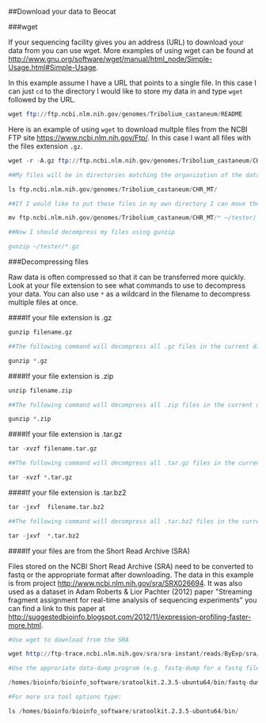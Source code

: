 ##Download your data to Beocat

###wget

If your sequencing facility gives you an address (URL) to download your data from you can use wget. More examples of using wget can be found at http://www.gnu.org/software/wget/manual/html_node/Simple-Usage.html#Simple-Usage.

In this example assume I have a URL that points to a single file. In this case I can just `cd` to the directory I would like to store my data in and type `wget` followed by the URL.

```S
wget ftp://ftp.ncbi.nlm.nih.gov/genomes/Tribolium_castaneum/README

```

Here is an example of using `wget` to download multple files from the NCBI FTP site https://www.ncbi.nlm.nih.gov/Ftp/. In this case I want all files with the files extension `.gz`. 

```S
wget -r -A.gz ftp://ftp.ncbi.nlm.nih.gov/genomes/Tribolium_castaneum/CHR_MT/

##My files will be in directories matching the organization of the data on the FTP.

ls ftp.ncbi.nlm.nih.gov/genomes/Tribolium_castaneum/CHR_MT/

##If I would like to put these files in my own directory I can move them using the mv command.

mv ftp.ncbi.nlm.nih.gov/genomes/Tribolium_castaneum/CHR_MT/* ~/tester/

##Now I should decompress my files using gunzip

gunzip ~/tester/*.gz
```

###Decompressing files

Raw data is often compressed so that it can be transferred more quickly. Look at your file extension to see what commands to use to decompress your data. You can also use `*` as a wildcard in the filename to decompress multiple files at once.

####If your file extension is .gz

```S
gunzip filename.gz

##The following command will decompress all .gz files in the current directory

gunzip *.gz
```

####If your file extension is .zip

```S
unzip filename.zip

##The following command will decompress all .zip files in the current directory

gunzip *.zip
```

####If your file extension is .tar.gz


```S
tar -xvzf filename.tar.gz

##The following command will decompress all .tar.gz files in the current directory

tar -xvzf *.tar.gz

```

####If your file extension is .tar.bz2


```S
tar -jxvf  filename.tar.bz2

##The following command will decompress all .tar.bz2 files in the current directory

tar -jxvf  *.tar.bz2

```

####If your files are from the Short Read Archive (SRA)

Files stored on the NCBI Short Read Archive (SRA) need to be converted to fastq or the appropriate format after downloading. The data in this example is from project http://www.ncbi.nlm.nih.gov/sra/SRX026694. It was also used as a dataset in Adam Roberts & Lior Pachter (2012) paper "Streaming fragment assignment for real-time analysis of sequencing experiments" you can find a link to this paper at http://suggestedbioinfo.blogspot.com/2012/11/expression-profiling-faster-more.html.

```S
#Use wget to download from the SRA

wget http://ftp-trace.ncbi.nlm.nih.gov/sra/sra-instant/reads/ByExp/sra/SRX/SRX026/SRX026678/SRR065509/SRR065509.sra

#Use the approriate data-dump program (e.g. fastq-dump for a fastq file like this one).

/homes/bioinfo/bioinfo_software/sratoolkit.2.3.5-ubuntu64/bin/fastq-dump SRR065509.sra

#For more sra tool options type:

ls /homes/bioinfo/bioinfo_software/sratoolkit.2.3.5-ubuntu64/bin/

```


